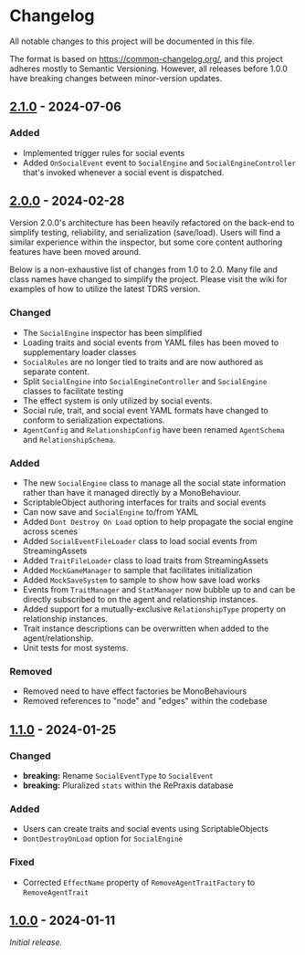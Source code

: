 # Changelog

All notable changes to this project will be documented in this file.

The format is based on <https://common-changelog.org/>, and this project adheres mostly to Semantic Versioning. However, all releases before 1.0.0 have breaking changes between minor-version updates.

## [2.1.0] - 2024-07-06

### Added

- Implemented trigger rules for social events
- Added `OnSocialEvent` event to `SocialEngine` and `SocialEngineController` that's invoked whenever a social event is dispatched.

## [2.0.0] - 2024-02-28

Version 2.0.0's architecture has been heavily refactored on the back-end to simplify testing, reliability, and serialization (save/load). Users will find a similar experience within the inspector, but some core content authoring features have been moved around.

Below is a non-exhaustive list of changes from 1.0 to 2.0. Many file and class names have changed to simplify the project. Please visit the wiki for examples of how to utilize the latest TDRS version.

### Changed

- The `SocialEngine` inspector has been simplified
- Loading traits and social events from YAML files has been moved to supplementary loader classes
- `SocialRules` are no longer tied to traits and are now authored as separate content.
- Split `SocialEngine` into `SocialEngineController` and `SocialEngine` classes to facilitate testing
- The effect system is only utilized by social events.
- Social rule, trait, and social event YAML formats have changed to conform to serialization expectations.
- `AgentConfig` and `RelationshipConfig` have been renamed `AgentSchema` and `RelationshipSchema`.

### Added

- The new `SocialEngine` class to manage all the social state information rather than have it managed directly by a MonoBehaviour.
- ScriptableObject authoring interfaces for traits and social events
- Can now save and `SocialEngine` to/from YAML
- Added `Dont Destroy On Load` option to help  propagate the social engine across scenes
- Added `SocialEventFileLoader` class to load social events from StreamingAssets
- Added `TraitFileLoader` class to load traits from StreamingAssets
- Added `MockGameManager` to sample that facilitates initialization
- Added `MockSaveSystem` to sample to show how save load works
- Events from `TraitManager` and `StatManager` now bubble up to and can be directly subscribed to on the agent and relationship instances.
- Added support for a mutually-exclusive `RelationshipType` property on relationship instances.
- Trait instance descriptions can be overwritten when added to the agent/relationship.
- Unit tests for most systems.

### Removed

- Removed need to have effect factories be MonoBehaviours
- Removed references to "node" and "edges" within the codebase

## [1.1.0] - 2024-01-25

### Changed

- **breaking:** Rename `SocialEventType` to `SocialEvent`
- **breaking:** Pluralized `stats` within the RePraxis database

### Added

- Users can create traits and social events using ScriptableObjects
- `DontDestroyOnLoad` option for `SocialEngine`

### Fixed

- Corrected `EffectName` property of `RemoveAgentTraitFactory` to `RemoveAgentTrait`

## [1.0.0] - 2024-01-11

_Initial release._

[1.0.0]: https://github.com/ShiJbey/TDRS/releases/tag/v1.0.0
[1.1.0]: https://github.com/ShiJbey/TDRS/releases/tag/v1.1.0
[2.0.0]: https://github.com/ShiJbey/TDRS/releases/tag/v2.0.0
[2.1.0]: https://github.com/ShiJbey/TDRS/releases/tag/v2.1.0
